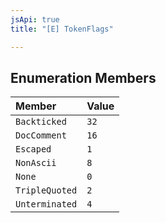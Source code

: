 ```yaml
---
jsApi: true
title: "[E] TokenFlags"

---
```

## Enumeration Members

| Member | Value |
| :------ | :------ |
| `Backticked` | `32` |
| `DocComment` | `16` |
| `Escaped` | `1` |
| `NonAscii` | `8` |
| `None` | `0` |
| `TripleQuoted` | `2` |
| `Unterminated` | `4` |
